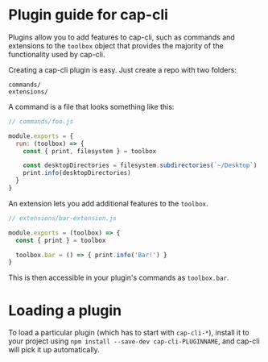 # Plugin guide for cap-cli

Plugins allow you to add features to cap-cli, such as commands and
extensions to the `toolbox` object that provides the majority of the functionality
used by cap-cli.

Creating a cap-cli plugin is easy. Just create a repo with two folders:

```
commands/
extensions/
```

A command is a file that looks something like this:

```js
// commands/foo.js

module.exports = {
  run: (toolbox) => {
    const { print, filesystem } = toolbox

    const desktopDirectories = filesystem.subdirectories(`~/Desktop`)
    print.info(desktopDirectories)
  }
}
```

An extension lets you add additional features to the `toolbox`.

```js
// extensions/bar-extension.js

module.exports = (toolbox) => {
  const { print } = toolbox

  toolbox.bar = () => { print.info('Bar!') }
}
```

This is then accessible in your plugin's commands as `toolbox.bar`.

# Loading a plugin

To load a particular plugin (which has to start with `cap-cli-*`),
install it to your project using `npm install --save-dev cap-cli-PLUGINNAME`,
and cap-cli will pick it up automatically.
